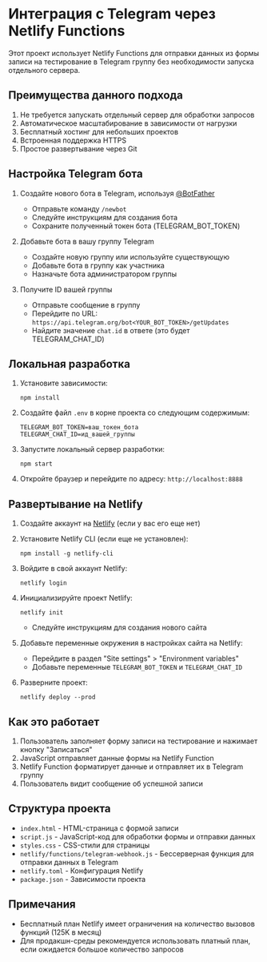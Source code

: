 # Интеграция с Telegram через Netlify Functions

Этот проект использует Netlify Functions для отправки данных из формы записи на тестирование в Telegram группу без необходимости запуска отдельного сервера.

## Преимущества данного подхода

1. Не требуется запускать отдельный сервер для обработки запросов
2. Автоматическое масштабирование в зависимости от нагрузки
3. Бесплатный хостинг для небольших проектов
4. Встроенная поддержка HTTPS
5. Простое развертывание через Git

## Настройка Telegram бота

1. Создайте нового бота в Telegram, используя [@BotFather](https://t.me/BotFather)
   - Отправьте команду `/newbot`
   - Следуйте инструкциям для создания бота
   - Сохраните полученный токен бота (TELEGRAM_BOT_TOKEN)

2. Добавьте бота в вашу группу Telegram
   - Создайте новую группу или используйте существующую
   - Добавьте бота в группу как участника
   - Назначьте бота администратором группы

3. Получите ID вашей группы
   - Отправьте сообщение в группу
   - Перейдите по URL: `https://api.telegram.org/bot<YOUR_BOT_TOKEN>/getUpdates`
   - Найдите значение `chat.id` в ответе (это будет TELEGRAM_CHAT_ID)

## Локальная разработка

1. Установите зависимости:
   ```
   npm install
   ```

2. Создайте файл `.env` в корне проекта со следующим содержимым:
   ```
   TELEGRAM_BOT_TOKEN=ваш_токен_бота
   TELEGRAM_CHAT_ID=ид_вашей_группы
   ```

3. Запустите локальный сервер разработки:
   ```
   npm start
   ```

4. Откройте браузер и перейдите по адресу: `http://localhost:8888`

## Развертывание на Netlify

1. Создайте аккаунт на [Netlify](https://www.netlify.com/) (если у вас его еще нет)

2. Установите Netlify CLI (если еще не установлен):
   ```
   npm install -g netlify-cli
   ```

3. Войдите в свой аккаунт Netlify:
   ```
   netlify login
   ```

4. Инициализируйте проект Netlify:
   ```
   netlify init
   ```
   - Следуйте инструкциям для создания нового сайта

5. Добавьте переменные окружения в настройках сайта на Netlify:
   - Перейдите в раздел "Site settings" > "Environment variables"
   - Добавьте переменные `TELEGRAM_BOT_TOKEN` и `TELEGRAM_CHAT_ID`

6. Разверните проект:
   ```
   netlify deploy --prod
   ```

## Как это работает

1. Пользователь заполняет форму записи на тестирование и нажимает кнопку "Записаться"
2. JavaScript отправляет данные формы на Netlify Function
3. Netlify Function форматирует данные и отправляет их в Telegram группу
4. Пользователь видит сообщение об успешной записи

## Структура проекта

- `index.html` - HTML-страница с формой записи
- `script.js` - JavaScript-код для обработки формы и отправки данных
- `styles.css` - CSS-стили для страницы
- `netlify/functions/telegram-webhook.js` - Бессерверная функция для отправки данных в Telegram
- `netlify.toml` - Конфигурация Netlify
- `package.json` - Зависимости проекта

## Примечания

- Бесплатный план Netlify имеет ограничения на количество вызовов функций (125K в месяц)
- Для продакшн-среды рекомендуется использовать платный план, если ожидается большое количество запросов 